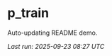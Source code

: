 # p_train

Auto-updating README demo.

<!--START_SECTION:status-->
_Last run: 2025-09-23 08:27 UTC_
<!--END_SECTION:status-->







































































































































































































































































































































































































































































































































































































































































































































































































